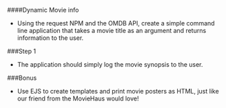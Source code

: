 ####Dynamic Movie info

- Using the request NPM and the OMDB API, create a simple command line application that takes a movie title as an argument and returns information to the user.

###Step 1

- The application should simply log the movie synopsis to the user.

###Bonus

- Use EJS to create templates and print movie posters as HTML, just like our friend from the MovieHaus would love!
